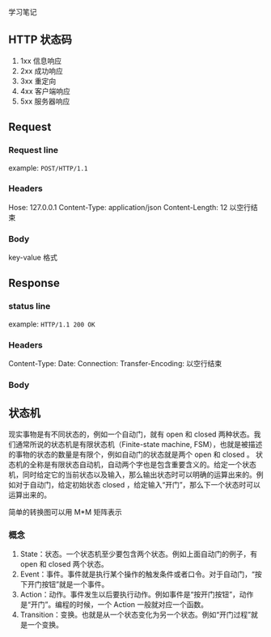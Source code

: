 学习笔记

## HTTP 状态码

1. 1xx 信息响应
2. 2xx 成功响应
3. 3xx 重定向
4. 4xx 客户端响应
5. 5xx 服务器响应

## Request

### Request line

example: `POST/HTTP/1.1`

### Headers

Hose: 127.0.0.1
Content-Type: application/json
Content-Length: 12
以空行结束

### Body

key-value 格式

## Response

### status line

example: `HTTP/1.1 200 OK`

### Headers

Content-Type:
Date:
Connection:
Transfer-Encoding:
以空行结束

### Body

## 状态机

现实事物是有不同状态的，例如一个自动门，就有 open 和 closed 两种状态。我们通常所说的状态机是有限状态机（Finite-state machine, FSM），也就是被描述的事物的状态的数量是有限个，例如自动门的状态就是两个 open 和 closed 。 状态机的全称是有限状态自动机，自动两个字也是包含重要含义的。给定一个状态机，同时给定它的当前状态以及输入，那么输出状态时可以明确的运算出来的。例如对于自动门，给定初始状态 closed ，给定输入“开门”，那么下一个状态时可以运算出来的。

简单的转换图可以用 M\*M 矩阵表示

### 概念

1. State：状态。一个状态机至少要包含两个状态。例如上面自动门的例子，有 open 和 closed 两个状态。
2. Event：事件。事件就是执行某个操作的触发条件或者口令。对于自动门，“按下开门按钮”就是一个事件。
3. Action：动作。事件发生以后要执行动作。例如事件是“按开门按钮”，动作是“开门”。编程的时候，一个 Action 一般就对应一个函数。
4. Transition：变换。也就是从一个状态变化为另一个状态。例如“开门过程”就是一个变换。
